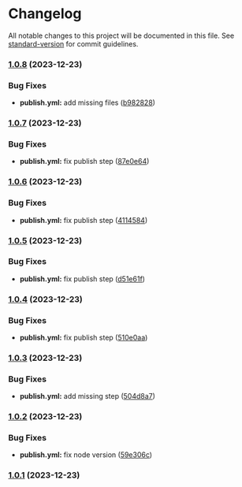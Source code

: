 # Changelog

All notable changes to this project will be documented in this file. See [standard-version](https://github.com/conventional-changelog/standard-version) for commit guidelines.

### [1.0.8](https://github.com/DonAdam2/react-rollup-npm-boilerplate/compare/v1.0.7...v1.0.8) (2023-12-23)


### Bug Fixes

* **publish.yml:** add missing files ([b982828](https://github.com/DonAdam2/react-rollup-npm-boilerplate/commit/b982828fc5e2fa4b9d012e87e5f0993ccadd2fd1))

### [1.0.7](https://github.com/DonAdam2/react-rollup-npm-boilerplate/compare/v1.0.6...v1.0.7) (2023-12-23)


### Bug Fixes

* **publish.yml:** fix publish step ([87e0e64](https://github.com/DonAdam2/react-rollup-npm-boilerplate/commit/87e0e64d2c652827610f66ae672232fb60bd1131))

### [1.0.6](https://github.com/DonAdam2/react-rollup-npm-boilerplate/compare/v1.0.5...v1.0.6) (2023-12-23)


### Bug Fixes

* **publish.yml:** fix publish step ([4114584](https://github.com/DonAdam2/react-rollup-npm-boilerplate/commit/4114584cf0d65a6e6a68b41d6595235c51f86f0e))

### [1.0.5](https://github.com/DonAdam2/react-rollup-npm-boilerplate/compare/v1.0.4...v1.0.5) (2023-12-23)


### Bug Fixes

* **publish.yml:** fix publish step ([d51e61f](https://github.com/DonAdam2/react-rollup-npm-boilerplate/commit/d51e61f60ce1ccf1cbb60dcbc5481290d989bde0))

### [1.0.4](https://github.com/DonAdam2/react-rollup-npm-boilerplate/compare/v1.0.3...v1.0.4) (2023-12-23)


### Bug Fixes

* **publish.yml:** fix publish step ([510e0aa](https://github.com/DonAdam2/react-rollup-npm-boilerplate/commit/510e0aaada5e6ea4acd0d742fb47ebab1a67cbef))

### [1.0.3](https://github.com/DonAdam2/react-rollup-npm-boilerplate/compare/v1.0.2...v1.0.3) (2023-12-23)


### Bug Fixes

* **publish.yml:** add missing step ([504d8a7](https://github.com/DonAdam2/react-rollup-npm-boilerplate/commit/504d8a7ea146fd6355d96f0cc0cd4e19e7122381))

### [1.0.2](https://github.com/DonAdam2/react-rollup-npm-boilerplate/compare/v1.0.1...v1.0.2) (2023-12-23)


### Bug Fixes

* **publish.yml:** fix node version ([59e306c](https://github.com/DonAdam2/react-rollup-npm-boilerplate/commit/59e306caae937e9910a95b4e334f900d1716e5cf))

### [1.0.1](https://github.com/DonAdam2/react-rollup-npm-boilerplate/compare/v1.1.0...v1.0.1) (2023-12-23)
